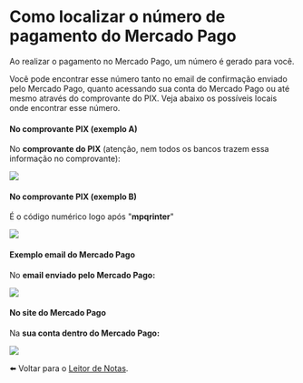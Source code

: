 # Como localizar o número de pagamento do Mercado Pago

Ao realizar o pagamento no Mercado Pago, um número é gerado para você.

Você pode encontrar esse número tanto no email de confirmação enviado pelo Mercado Pago, quanto acessando sua conta do Mercado Pago ou até mesmo através do comprovante do PIX. Veja abaixo os possíveis locais onde encontrar esse número.

#### No comprovante PIX (exemplo A)

No **comprovante do PIX** (atenção, nem todos os bancos trazem essa informação no comprovante):

![](https://s3-eu-west-1.amazonaws.com/blackhole.customerly.io/attachments/froala/images/8f6891a3a5f11af7af190af857e2546c.png)

#### No comprovante PIX (exemplo B)

É o código numérico logo após "**mpqrinter**"

![](https://blackhole.customerly.io/attachments/ded6585e/accounts/29323/a4250ba61918fd0b5f36e28dc6e37ba7/exemplo-pix.png)

#### Exemplo email do Mercado Pago

No **email enviado pelo Mercado Pago:**

![](https://s3-eu-west-1.amazonaws.com/blackhole.customerly.io/attachments/froala/images/9395dee817226f5bad00e6c6833ba488.png)

#### No site do Mercado Pago

Na **sua conta dentro do Mercado Pago:**

![](https://s3-eu-west-1.amazonaws.com/blackhole.customerly.io/attachments/froala/images/250fb2483dfc25f541fafb38c28b69a1.png)

⬅️ Voltar para o [Leitor de Notas](https://leitordenotas.com.br/).

